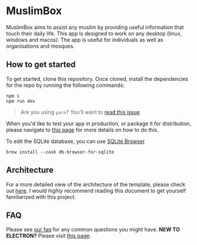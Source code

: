 # MuslimBox

MuslimBox aims to assist any muslim by providing useful information that touch their daily life. This app is designed to work on any desktop (linux, windows and macos). The app is useful for individuals as well as organisations and mosques.

## How to get started
To get started, clone this repository. Once cloned, install the dependencies for the repo by running the following commands:

```
npm i
npm run dev
```

> Are you using `yarn`? You'll want to [read this issue](https://github.com/reZach/secure-electron-template/issues/62).

When you'd like to test your app in production, or package it for distribution, please navigate to [this page](https://github.com/benzid-wael/muslim-box/blob/master/docs/scripts.md) for more details on how to do this.

To edit the SQLite database, you can use [SQLite Browser](https://sqlitebrowser.org/dl/)

```
brew install --cask db-browser-for-sqlite
```

## Architecture
For a more detailed view of the architecture of the template, please check out [here](https://github.com/benzid-wael/muslim-box/blob/master/docs/architecture.md). I would _highly_ recommend reading this document to get yourself familiarized with this project.

## FAQ
Please see [our faq](https://github.com/benzid-wael/muslim-box/blob/master/docs/faq.md) for any common questions you might have.
**NEW TO ELECTRON?** Please visit [this page](https://github.com/benzid-wael/muslim-box/blob/master/docs/newtoelectron.md).
